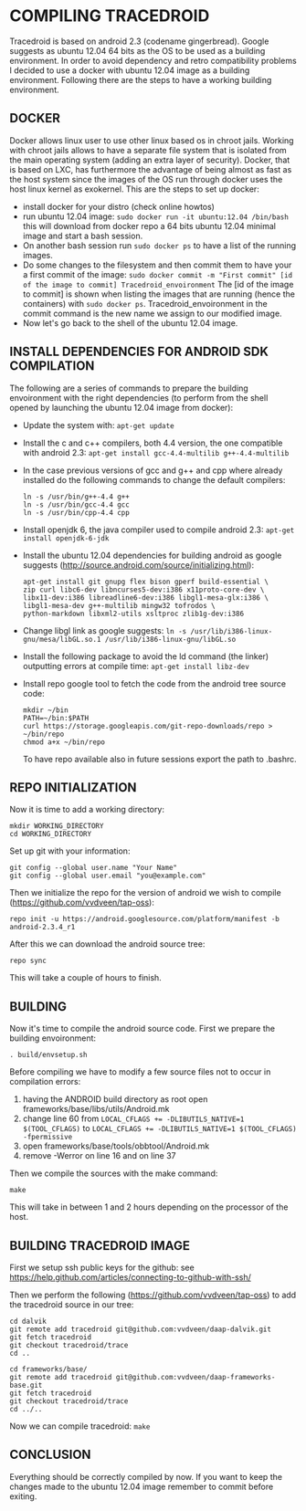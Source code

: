 [comment]: <> (auto-fill-mode, flyspell-mode, markdown-preview-mode) 

# COMPILING TRACEDROID

Tracedroid is based on android 2.3 (codename gingerbread). Google
suggests as ubuntu 12.04 64 bits as the OS to be used as a building
environment. In order to avoid dependency and retro compatibility
problems I decided to use a docker with ubuntu 12.04 image as a
building environment. Following there are the steps to have a working
building environment.

## DOCKER

Docker allows linux user to use other linux based os in chroot
jails. Working with chroot jails allows to have a separate file system
that is isolated from the main operating system (adding an extra layer
of security). Docker, that is based on LXC, has furthermore the
advantage of being almost as fast as the host system since the images
of the OS run through docker uses the host linux kernel as exokernel.
This are the steps to set up docker:

- install docker for your distro (check online howtos)
- run ubuntu 12.04 image: `sudo docker run -it ubuntu:12.04 /bin/bash`
  this will download from docker repo a 64 bits ubuntu 12.04 minimal
  image and start a bash session.
- On another bash session run `sudo docker ps` to have a list of the
  running images.
- Do some changes to the filesystem and then commit them to have your
  a first commit of the image: 
  `sudo docker commit -m "First commit" [id of the image to commit]
  Tracedroid_envoironment`
  The [id of the image to commit] is shown when listing the images
  that are running (hence the containers) with `sudo docker
  ps`. Tracedroid_envoironment in the commit command is the new name
  we assign to our modified image.
- Now let's go back to the shell of the ubuntu 12.04 image.
  
## INSTALL DEPENDENCIES FOR ANDROID SDK COMPILATION

The following are a series of commands to prepare the building
envoironment with the right dependencies (to perform from the shell
opened by launching the ubuntu 12.04 image from docker):

- Update the system with: `apt-get update`
- Install the c and c++ compilers, both 4.4 version, the one
  compatible with android 2.3: 
  `apt-get install gcc-4.4-multilib g++-4.4-multilib`
- In the case previous versions of gcc and g++ and cpp where already
  installed do the following commands to change the
  default compilers:
  ```
  ln -s /usr/bin/g++-4.4 g++
  ln -s /usr/bin/gcc-4.4 gcc
  ln -s /usr/bin/cpp-4.4 cpp
  ```
- Install openjdk 6, the java compiler used to compile android 2.3:
  `apt-get install openjdk-6-jdk`
 
- Install the ubuntu 12.04 dependencies for building android as google
  suggests (http://source.android.com/source/initializing.html):
  ```
  apt-get install git gnupg flex bison gperf build-essential \
  zip curl libc6-dev libncurses5-dev:i386 x11proto-core-dev \
  libx11-dev:i386 libreadline6-dev:i386 libgl1-mesa-glx:i386 \
  libgl1-mesa-dev g++-multilib mingw32 tofrodos \
  python-markdown libxml2-utils xsltproc zlib1g-dev:i386
  ```
- Change libgl link as google suggests:
  `ln -s /usr/lib/i386-linux-gnu/mesa/libGL.so.1
  /usr/lib/i386-linux-gnu/libGL.so`
- Install the following package to avoid the ld command (the linker)
  outputting errors at compile time:
  `apt-get install libz-dev`
- Install repo google tool to fetch the code from the android tree
  source code:
  ```
  mkdir ~/bin
  PATH=~/bin:$PATH
  curl https://storage.googleapis.com/git-repo-downloads/repo > ~/bin/repo
  chmod a+x ~/bin/repo
  ```
  To have repo available also in future sessions export the path to
  .bashrc.
  
## REPO INITIALIZATION

Now it is time to add a working directory:

```
mkdir WORKING_DIRECTORY
cd WORKING_DIRECTORY
```

Set up git with your information:

```
git config --global user.name "Your Name"
git config --global user.email "you@example.com"
```

Then we initialize the repo for the version of android we wish to
compile (https://github.com/vvdveen/tap-oss): 

`repo init -u https://android.googlesource.com/platform/manifest -b android-2.3.4_r1`

After this we can download the android source tree:

`repo sync`

This will take a couple of hours to finish.

## BUILDING

Now it's time to compile the android source code. First we prepare the
building envoironment:

`. build/envsetup.sh`

Before compiling we have to modify a few source files not to occur in
compilation errors:

1. having the ANDROID build directory as root open frameworks/base/libs/utils/Android.mk
2. change line 60 from `LOCAL_CFLAGS += -DLIBUTILS_NATIVE=1
   $(TOOL_CFLAGS)` to `LOCAL_CFLAGS += -DLIBUTILS_NATIVE=1
   $(TOOL_CFLAGS) -fpermissive`
3. open frameworks/base/tools/obbtool/Android.mk
4. remove -Werror on line 16 and on line 37

Then we compile the sources with the make command:

`make`

This will take in between 1 and 2 hours depending on the processor of
the host.

## BUILDING TRACEDROID IMAGE

First we setup ssh public keys for the github: see
https://help.github.com/articles/connecting-to-github-with-ssh/

Then we perform the following (https://github.com/vvdveen/tap-oss) to
add the tracedroid source in our tree:

```
cd dalvik
git remote add tracedroid git@github.com:vvdveen/daap-dalvik.git
git fetch tracedroid
git checkout tracedroid/trace
cd ..

cd frameworks/base/
git remote add tracedroid git@github.com:vvdveen/daap-frameworks-base.git
git fetch tracedroid
git checkout tracedroid/trace
cd ../..
```

Now we can compile tracedroid:
`make`

## CONCLUSION

Everything should be correctly compiled by now. If you want to keep
the changes made to the ubuntu 12.04 image remember to commit before
exiting. 
